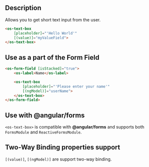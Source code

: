 ## Description

Allows you to get short text input from the user.

```html
<os-text-box
    [placeholder]="'Hello World'"
    [(value)]="myValueField">
</os-text-box>
```

## Use as a part of the Form Field

```html
<os-form-field [isStacked]="true">
    <os-label>Name</os-label>

    <os-text-box
        [placeholder]="'Please enter your name'"
        [(ngModel)]="userName">
    </os-text-box>
</os-form-field>
```

## Use with **@angular/forms**

`<os-text-box>` is compatible with **@angular/forms** and supports both `FormsModule` and `ReactiveFormsModule`.

## Two-Way Binding properties support

`[(value)]`, `[(ngModel)]` are support two-way binding.
